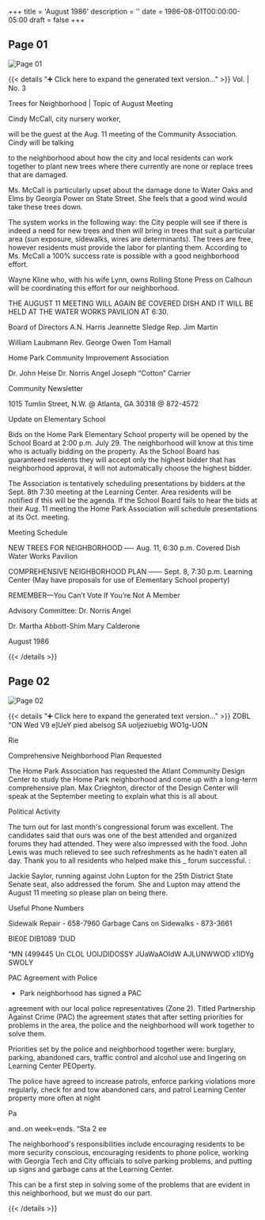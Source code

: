 +++
title = 'August 1986'
description = ''
date = 1986-08-01T00:00:00-05:00
draft = false
+++



## Page 01

![Page 01](/hpcia-newsletter-archive/1986-08_01.jpg)

{{< details "➕ Click here to expand the generated text version..." >}}
Vol. | No. 3

Trees for Neighborhood |
Topic of August Meeting

Cindy McCall, city nursery worker,

will be the guest at the Aug. 11
meeting of the Community
Association. Cindy will be talking

to the neighborhood about how the
city and local residents can work
together to plant new trees where
there currently are none or replace
trees that are damaged.

Ms. McCall is particularly upset
about the damage done to Water Oaks
and Elms by Georgia Power on State
Street. She feels that a good wind
would take these trees down.

The system works in the following
way: the City people will see if
there is indeed a need for new trees
and then will bring in trees that
suit a particular area (sun
exposure, sidewalks, wires are
determinants). The trees are free,
however residents must provide the
labor for planting them. According
to Ms. McCall a 100% success rate is
possible with a good neighborhood
effort.

Wayne Kline who, with his wife Lynn,
owns Rolling Stone Press on Calhoun
will be coordinating this effort for
our neighborhood.

THE AUGUST 11 MEETING WILL AGAIN BE
COVERED DISH AND IT WILL BE HELD AT
THE WATER WORKS PAVILION AT 6:30.

Board of Directors
A.N. Harris
Jeannette Sledge
Rep. Jim Martin

William Laubmann
Rev. George Owen
Tom Hamall

Home Park Community Improvement Association

Dr. John Heise
Dr. Norris Angel
Joseph “Cotton” Carrier

Community Newsletter

1015 Tumlin Street, N.W. @ Atlanta, GA 30318 @ 872-4572

Update on Elementary School

Bids on the Home Park Elementary
School property will be opened by
the School Board at 2:00 p.m. July
29. The neighborhood will know at
this time who is actually bidding on
the property. As the School Board
has guaranteed residents they will
accept only the highest bidder that
has neighborhood approval, it will
not automatically choose the highest
bidder.

The Association is tentatively
scheduling presentations by bidders
at the Sept. 8th 7:30 meeting at the
Learning Center. Area residents
will be notified if this will be the
agenda. If the School Board fails
to hear the bids at their Aug. 11
meeting the Home Park Association
will schedule presentations at its
Oct. meeting.

Meeting Schedule

NEW TREES FOR NEIGHBORHOOD —-
Aug. 11, 6:30 p.m. Covered Dish
Water Works Pavilion

COMPREHENSIVE NEIGHBORHOOD PLAN ——
Sept. 8, 7:30 p.m. Learning Center
(May have proposals for use of
Elementary School property)

REMEMBER—You Can’t Vote lf You’re
Not A Member

Advisory Committee:
Dr. Norris Angel

Dr. Martha Abbott-Shim
Mary Calderone

August 1986


{{< /details >}}




## Page 02

![Page 02](/hpcia-newsletter-archive/1986-08_02.jpg)

{{< details "➕ Click here to expand the generated text version..." >}}
ZOBL “ON Wed
V9 e]UeY
pied abelsog SA
uoljeziuebig
WO1g-UON

Rie

Comprehensive Neighborhood
Plan Requested

The Home Park Association has
requested the Atlant Community
Design Center to study the Home Park
neighborhood and come up with a
long-term comprehensive plan. Max
Crieghton, director of the Design
Center will speak at the September
meeting to explain what this is all
about.

Political Activity

The turn out for last month's
congressional forum was excellent.
The candidates said that ours was
one of the best attended and
organized forums they had attended.
They were also impressed with the
food. John Lewis was much relieved
to see such refreshments as he
hadn't eaten all day. Thank you to
all residents who helped make this _
forum successful. :

Jackie Saylor, running against John
Lupton for the 25th District State
Senate seat, also addressed the
forum. She and Lupton may attend
the August 11 meeting so please
plan on being there.

Useful Phone Numbers

Sidewalk Repair - 658-7960
Garbage Cans on Sidewalks -
873-3661

BIE0E DIB1089 ‘DUD

“MN (499445 Un CLOL
UOIJDIDOSSY JUaWaAOIdW AJLUNWWOD x1IDYg SWOLY

PAC Agreement with Police

- Park neighborhood has signed a PAC

agreement with our local police
representatives (Zone 2). Titled
Partnership Against Crime (PAC) the
agreement states that after setting
priorities for problems in the area,
the police and the neighborhood will
work together to solve them.

Priorities set by the police and
neighborhood together were:
burglary, parking, abandoned cars,
traffic control and alcohol use and
lingering on Learning Center
PEOperty.

The police have agreed to increase
patrols, enforce parking violations
more regularly, check for and tow
abandoned cars, and patrol Learning
Center property more often at night

Pa

and..on week=ends. “Sta 2 ee

The neighborhood's responsibilities
include encouraging residents to be
more security conscious, encouraging
residents to phone police, working
with Georgia Tech and City officials
to solve parking problems, and
putting up signs and garbage cans at
the Learning Center.

This can be a first step in solving
some of the problems that are
evident in this neighborhood, but
we must do our part.


{{< /details >}}


